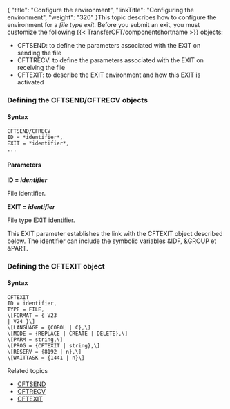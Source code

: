 {
    "title": "Configure  the environment",
    "linkTitle": "Configuring the environment",
    "weight": "320"
}This topic describes how to configure the environment for a *file
type exit*. Before you submit an exit, you must customize the following
{{< TransferCFT/componentshortname  >}} objects:

-   CFTSEND: to define
    the parameters associated with the EXIT on sending the file
-   CFTTRECV: to define
    the parameters associated with the EXIT on receiving the file
-   CFTEXIT: to describe
    the EXIT environment and how this EXIT is activated

<span id="Defining_the_CFTSEND_CFTRECV_objects"></span>

### Defining the CFTSEND/CFTRECV objects

#### Syntax

```
CFTSEND/CFRECV  
ID = *identifier*,
EXIT = *identifier*,
...
```

#### Parameters

**ID = *identifier***

File identifier.

**EXIT = *identifier***

File type EXIT identifier.

This EXIT parameter establishes the link with the CFTEXIT object described
below. The identifier can include the symbolic variables &IDF, &GROUP
et &PART.

<span id="Defining_the_CFTEXIT_object"></span>

### Defining the CFTEXIT object

#### Syntax

```
CFTEXIT 
ID = identifier,
TYPE = FILE,
\[FORMAT = { V23
| V24 }\]
\[LANGUAGE = {COBOL | C},\]
\[MODE = {REPLACE | CREATE | DELETE},\]
\[PARM = string,\]
\[PROG = {CFTEXIT | string},\]
\[RESERV = {8192 | n},\]
\[WAITTASK = {1441 | n}\]
```

Related topics

-   [CFTSEND](../../../../concepts/cft_configuration_concepts_start_here/default_send_template_concepts)
-   [CFTRECV](../../../../concepts/cft_configuration_concepts_start_here/default_receive_template_concepts)
-   [CFTEXIT](../../../../c_intro_userinterfaces/web_copilot_ui/conf_intro/cftexit)
